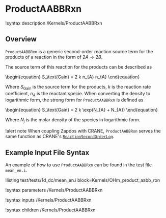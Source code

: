 # ProductAABBRxn

!syntax description /Kernels/ProductAABBRxn

## Overview

`ProductAABBRxn` is a generic second-order reaction source term for the products of a reaction in the form of $2A \rightarrow 2B$.

The source term of this reaction for the products can be described as

\begin{equation}
S_\text{Gain} = 2 k n_{A} n_{A}
\end{equation}

Where $S_\text{Gain}$ is the source term for the products, $k$ is the reaction rate coefficient, $n_{A}$ is the reactant specie. When converting
the density to logarithmic form, the strong form for `ProductAABBRxn` is defined as

\begin{equation}
S_\text{Gain} = 2 k \exp(N_{A} + N_{A})
\end{equation}

Where $N_{j}$ is the molar density of the species in logarithmic form.

!alert note
When coupling Zapdos with CRANE, `ProductAABBRxn` serves the same function as CRANE's [`ReactionSecondOrderLog`](/kernels/ReactionSecondOrderLog.md).

## Example Input File Syntax

An example of how to use `ProductAABBRxn` can be found in the
test file `mean_en.i`.

!listing test/tests/1d_dc/mean_en.i block=Kernels/OHm_product_aabb_rxn

!syntax parameters /Kernels/ProductAABBRxn

!syntax inputs /Kernels/ProductAABBRxn

!syntax children /Kernels/ProductAABBRxn
